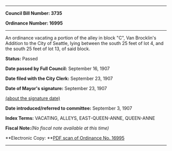 

********

**Council Bill Number: 3735**
   
**Ordinance Number: 16995**
********

 An ordinance vacating a portion of the alley in block "C", Van Brocklin's Addition to the City of Seattle, lying between the south 25 feet of lot 4, and the south 25 feet of lot 13, of said block.

**Status:** Passed
   
**Date passed by Full Council:** September 16, 1907
   
**Date filed with the City Clerk:** September 23, 1907
   
**Date of Mayor's signature:** September 23, 1907
   
[(about the signature date)](/~public/approvaldate.htm)
   
   
   
**Date introduced/referred to committee:** September 3, 1907
   
   
**Index Terms:** VACATING, ALLEYS, EAST-QUEEN-ANNE, QUEEN-ANNE

**Fiscal Note:**_(No fiscal note available at this time)_

**Electronic Copy: **[PDF scan of Ordinance No. 16995](/~archives/Ordinances/Ord_16995.pdf)

********


